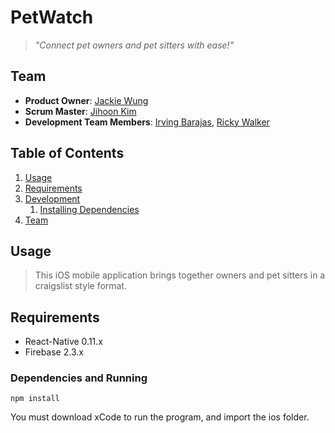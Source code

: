 # PetWatch
> *"Connect pet owners and pet sitters with ease!"*

## Team

  - __Product Owner__: [Jackie Wung](https://github.com/jackiewung)
  - __Scrum Master__: [Jihoon Kim](https://github.com/jhk2020)
  - __Development Team Members__: [Irving Barajas](https://github.com/irvingaxelb), [Ricky Walker](https://github.com/unconfined)

## Table of Contents

1. [Usage](#usage)
1. [Requirements](#requirements)
1. [Development](#development)
    1. [Installing Dependencies](#installing-dependencies)
1. [Team](#team)

## Usage

> This iOS mobile application brings together owners and pet sitters in a craigslist style format.

## Requirements

- React-Native 0.11.x
- Firebase 2.3.x

### Dependencies and Running

```
npm install
```
You must download xCode to run the program, and import the ios folder.